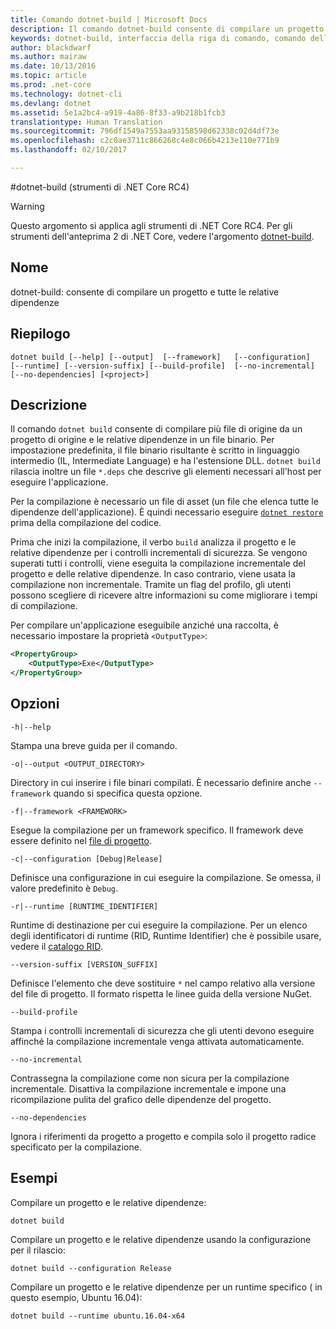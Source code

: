 ```yaml
---
title: Comando dotnet-build | Microsoft Docs
description: Il comando dotnet-build consente di compilare un progetto e tutte le relative dipendenze.
keywords: dotnet-build, interfaccia della riga di comando, comando dell&quot;interfaccia della riga di comando, .NET Core
author: blackdwarf
ms.author: mairaw
ms.date: 10/13/2016
ms.topic: article
ms.prod: .net-core
ms.technology: dotnet-cli
ms.devlang: dotnet
ms.assetid: 5e1a2bc4-a919-4a86-8f33-a9b218b1fcb3
translationtype: Human Translation
ms.sourcegitcommit: 796df1549a7553aa93158598d62338c02d4df73e
ms.openlocfilehash: c2c0ae3711c866268c4e8c066b4213e110e771b9
ms.lasthandoff: 02/10/2017

---
```


#<a name="dotnet-build-net-core-tools-rc4"></a>dotnet-build (strumenti di .NET Core RC4)

> [!WARNING]
> Questo argomento si applica agli strumenti di .NET Core RC4. Per gli strumenti dell'anteprima 2 di .NET Core, vedere l'argomento [dotnet-build](../../tools/dotnet-build.md).

## <a name="name"></a>Nome 
dotnet-build: consente di compilare un progetto e tutte le relative dipendenze 

## <a name="synopsis"></a>Riepilogo

`dotnet build [--help] [--output]  [--framework]  
    [--configuration]  [--runtime] [--version-suffix]
    [--build-profile]  [--no-incremental] [--no-dependencies]
    [<project>]`

## <a name="description"></a>Descrizione

Il comando `dotnet build` consente di compilare più file di origine da un progetto di origine e le relative dipendenze in un file binario. Per impostazione predefinita, il file binario risultante è scritto in linguaggio intermedio (IL, Intermediate Language) e ha l'estensione DLL. 
`dotnet build` rilascia inoltre un file `*.deps` che descrive gli elementi necessari all'host per eseguire l'applicazione.  

Per la compilazione è necessario un file di asset (un file che elenca tutte le dipendenze dell'applicazione). È quindi necessario eseguire [`dotnet restore`](dotnet-restore.md) prima della compilazione del codice.

Prima che inizi la compilazione, il verbo `build` analizza il progetto e le relative dipendenze per i controlli incrementali di sicurezza.
Se vengono superati tutti i controlli, viene eseguita la compilazione incrementale del progetto e delle relative dipendenze. In caso contrario, viene usata la compilazione non incrementale. Tramite un flag del profilo, gli utenti possono scegliere di ricevere altre informazioni su come migliorare i tempi di compilazione.

Per compilare un'applicazione eseguibile anziché una raccolta, è necessario impostare la proprietà `<OutputType>`:

```xml
<PropertyGroup>
    <OutputType>Exe</OutputType>
</PropertyGroup>
```

## <a name="options"></a>Opzioni

`-h|--help`

Stampa una breve guida per il comando.

`-o|--output <OUTPUT_DIRECTORY>`

Directory in cui inserire i file binari compilati. È necessario definire anche `--framework` quando si specifica questa opzione.

`-f|--framework <FRAMEWORK>`

Esegue la compilazione per un framework specifico. Il framework deve essere definito nel [file di progetto](csproj.md).

`-c|--configuration [Debug|Release]`

Definisce una configurazione in cui eseguire la compilazione.  Se omessa, il valore predefinito è `Debug`.

`-r|--runtime [RUNTIME_IDENTIFIER]`

Runtime di destinazione per cui eseguire la compilazione. Per un elenco degli identificatori di runtime (RID, Runtime Identifier) che è possibile usare, vedere il [catalogo RID](../../rid-catalog.md).

`--version-suffix [VERSION_SUFFIX]`

Definisce l'elemento che deve sostituire `*` nel campo relativo alla versione del file di progetto. Il formato rispetta le linee guida della versione NuGet.

`--build-profile`

Stampa i controlli incrementali di sicurezza che gli utenti devono eseguire affinché la compilazione incrementale venga attivata automaticamente.

`--no-incremental`

Contrassegna la compilazione come non sicura per la compilazione incrementale. Disattiva la compilazione incrementale e impone una ricompilazione pulita del grafico delle dipendenze del progetto.

`--no-dependencies`

Ignora i riferimenti da progetto a progetto e compila solo il progetto radice specificato per la compilazione.

## <a name="examples"></a>Esempi

Compilare un progetto e le relative dipendenze:

`dotnet build`

Compilare un progetto e le relative dipendenze usando la configurazione per il rilascio:

`dotnet build --configuration Release`

Compilare un progetto e le relative dipendenze per un runtime specifico ( in questo esempio, Ubuntu 16.04):

`dotnet build --runtime ubuntu.16.04-x64`

